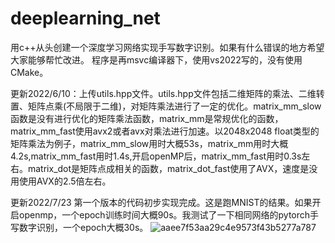 # deeplearning_net
用c++从头创建一个深度学习网络实现手写数字识别。如果有什么错误的地方希望大家能够帮忙改进。
程序是再msvc编译器下，使用vs2022写的，没有使用CMake。

更新2022/6/10：上传utils.hpp文件。utils.hpp文件包括二维矩阵的乘法、二维转置、矩阵点乘(不局限于二维)，对矩阵乘法进行了一定的优化。matrix_mm_slow函数是没有进行优化的矩阵乘法函数，matrix_mm是常规优化的函数，matrix_mm_fast使用avx2或者avx对乘法进行加速。以2048x2048 float类型的矩阵乘法为例子，matrix_mm_slow用时大概53s，matrix_mm用时大概4.2s,matrix_mm_fast用时1.4s,开启openMP后，matrix_mm_fast用时0.3s左右。matrix_dot是矩阵点成相关的函数，matrix_dot_fast使用了AVX，速度是没用使用AVX的2.5倍左右。

更新2022/7/23 第一个版本的代码初步实现完成。这是跑MNIST的结果。如果开启openmp，一个epoch训练时间大概90s。我测试了一下相同网络的pytorch手写数字识别，一个epoch大概30s。
![aaee7f53aa29c4e9573f43b5277a787](https://user-images.githubusercontent.com/78574951/180587558-d86c6249-f966-4219-a11a-d0289908e7ab.jpg)
